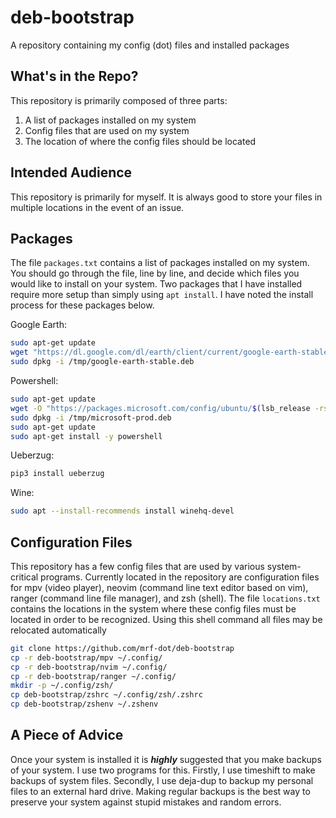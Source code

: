 # deb-bootstrap

A repository containing my config (dot) files and installed packages

## What's in the Repo?

This repository is primarily composed of three parts:

1. A list of packages installed on my system
2. Config files that are used on my system
3. The location of where the config files should be located

## Intended Audience

This repository is primarily for myself. It is always good to store your files
in multiple locations in the event of an issue.

## Packages

The file `packages.txt` contains a list of packages installed on my system. You
should go through the file, line by line, and decide which files you would like
to install on your system. Two packages that I have installed require more
setup than simply using `apt install`. I have noted the install process for
these packages below.

Google Earth:

```sh
sudo apt-get update
wget "https://dl.google.com/dl/earth/client/current/google-earth-stable_current_amd64.deb" -O /tmp/google-earth-stable.deb
sudo dpkg -i /tmp/google-earth-stable.deb

```

Powershell:

```sh
sudo apt-get update
wget -O "https://packages.microsoft.com/config/ubuntu/$(lsb_release -rs)/packages-microsoft-prod.deb" -O /tmp/microsoft-prod.deb
sudo dpkg -i /tmp/microsoft-prod.deb
sudo apt-get update
sudo apt-get install -y powershell
```

Ueberzug:

```sh
pip3 install ueberzug
```

Wine:

```sh
sudo apt --install-recommends install winehq-devel
```

## Configuration Files

This repository has a few config files that are used by various system-critical
programs. Currently located in the repository are configuration files for mpv
(video player), neovim (command line text editor based on vim), ranger (command
line file manager), and zsh (shell). The file `locations.txt` contains the
locations in the system where these config files must be located in order to be
recognized. Using this shell command all files may be relocated automatically

```sh
git clone https://github.com/mrf-dot/deb-bootstrap
cp -r deb-bootstrap/mpv ~/.config/
cp -r deb-bootstrap/nvim ~/.config/
cp -r deb-bootstrap/ranger ~/.config/
mkdir -p ~/.config/zsh/
cp deb-bootstrap/zshrc ~/.config/zsh/.zshrc
cp deb-bootstrap/zshenv ~/.zshenv
```

## A Piece of Advice

Once your system is installed it is ***highly*** suggested that you make
backups of your system. I use two programs for this. Firstly, I use timeshift
to make backups of system files. Secondly, I use deja-dup to backup my personal
files to an external hard drive. Making regular backups is the best way to
preserve your system against stupid mistakes and random errors.

